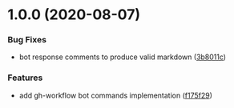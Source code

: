 # 1.0.0 (2020-08-07)


### Bug Fixes

* bot response comments to produce valid markdown ([3b8011c](https://github.com/GregaVrbancic/gh-workflow-bot/commit/3b8011c0458af3989f9440442272acacebfed29a))


### Features

* add gh-workflow bot commands implementation ([f175f29](https://github.com/GregaVrbancic/gh-workflow-bot/commit/f175f291367b7da0d6fd22f6e16680d174012fde))

